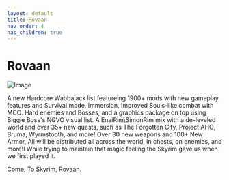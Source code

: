 ```yaml
---
layout: default
title: Rovaan
nav_order: 4
has_children: true
---
```

# Rovaan

![Image](https://staticdelivery.nexusmods.com/mods/1704/images/130579/130579-1728546266-1986888182.png)

A new Hardcore Wabbajack list featureing 1900+ mods with new gameplay features and Survival mode, Immersion, Improved Souls-like combat with MCO. Hard enemies and Bosses, and a graphics package on top using Biggie Boss's NGVO visual list. A EnaiRim\SimonRim mix with a de-leveled world and over 35+ new quests, such as The Forgotten City, Project AHO, Bruma, Wyrmstooth, and more! Over 30 new weapons and 100+ New Armor, All will be distributed all across the world, in chests, on enemies, and more!l While trying to maintain that magic feeling the Skyrim gave us when we first played it. 

Come, To Skyrim, Rovaan.
